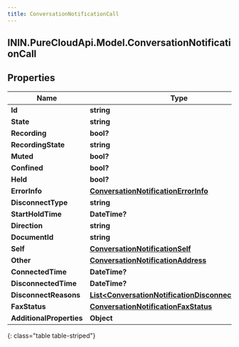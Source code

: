 ```yaml
---
title: ConversationNotificationCall
---
```

## ININ.PureCloudApi.Model.ConversationNotificationCall

## Properties

|Name | Type | Description | Notes|
|------------ | ------------- | ------------- | -------------|
| **Id** | **string** |  | [optional] |
| **State** | **string** |  | [optional] |
| **Recording** | **bool?** |  | [optional] |
| **RecordingState** | **string** |  | [optional] |
| **Muted** | **bool?** |  | [optional] |
| **Confined** | **bool?** |  | [optional] |
| **Held** | **bool?** |  | [optional] |
| **ErrorInfo** | [**ConversationNotificationErrorInfo**](ConversationNotificationErrorInfo.html) |  | [optional] |
| **DisconnectType** | **string** |  | [optional] |
| **StartHoldTime** | **DateTime?** |  | [optional] |
| **Direction** | **string** |  | [optional] |
| **DocumentId** | **string** |  | [optional] |
| **Self** | [**ConversationNotificationSelf**](ConversationNotificationSelf.html) |  | [optional] |
| **Other** | [**ConversationNotificationAddress**](ConversationNotificationAddress.html) |  | [optional] |
| **ConnectedTime** | **DateTime?** |  | [optional] |
| **DisconnectedTime** | **DateTime?** |  | [optional] |
| **DisconnectReasons** | [**List&lt;ConversationNotificationDisconnectReasons&gt;**](ConversationNotificationDisconnectReasons.html) |  | [optional] |
| **FaxStatus** | [**ConversationNotificationFaxStatus**](ConversationNotificationFaxStatus.html) |  | [optional] |
| **AdditionalProperties** | **Object** |  | [optional] |
{: class="table table-striped"}


